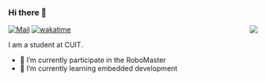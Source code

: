 ### Hi there 👋

<a href="https://github.com/tfx2001"><img align='right' src="https://github-readme-stats.vercel.app/api?username=tfx2001&show_icons=true"></a>

[![Mail](https://img.shields.io/badge/Email-2479727366@qq.com-blue?style=flat&logo=mail.ru)](mailto:2479727366@qq.com) [![wakatime](https://wakatime.com/badge/user/bff35e8b-7f74-4f2b-984c-3d397d095ae5.svg)](https://wakatime.com/@bff35e8b-7f74-4f2b-984c-3d397d095ae5)

I am a student at CUIT.

- 🔭 I’m currently participate in the RoboMaster
- 🌱 I’m currently learning embedded development
